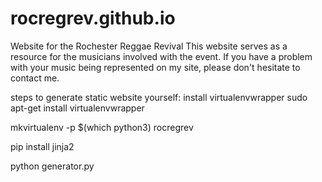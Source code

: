 # rocregrev.github.io
Website for the Rochester Reggae Revival
This website serves as a resource for the musicians involved with the event.
If you have a problem with your music being represented on my site, please don't hesitate to contact me.

steps to generate static website yourself:
install virtualenvwrapper
sudo apt-get install virtualenvwrapper

mkvirtualenv -p $(which python3) rocregrev

pip install jinja2

python generator.py
